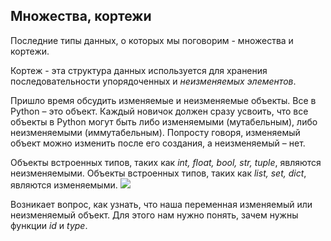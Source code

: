 ## Множества, кортежи
Последние типы данных, о которых мы поговорим - множества и кортежи.

Кортеж - эта структура данных используется для хранения последовательности упорядоченных и *неизменяемых элементов*.

Пришло время обсудить изменяемые и неизменяемые объекты. Все в Python – это объект. Каждый новичок должен сразу усвоить, что все объекты в Python могут быть либо изменяемыми (мутабельным), либо неизменяемыми (иммутабельным).
Попросту говоря, изменяемый объект можно изменить после его создания, а неизменяемый – нет.

Объекты встроенных типов, таких как _int, float, bool, str, tuple_, являются неизменяемыми. Объекты встроенных типов, таких как _list, set, dict_, являются изменяемыми.
![](https://habrastorage.org/r/w1560/getpro/habr/upload_files/d41/22a/d84/d4122ad840665118c28c5a1c9184fb89.png)

Возникает вопрос, как узнать, что наша переменная изменяемый или неизменяемый объект. Для этого нам нужно понять, зачем нужны функции _id_ и _type_.


